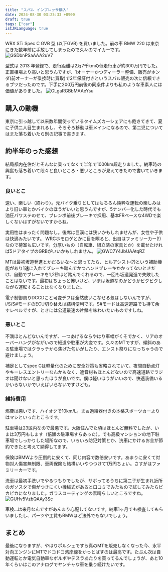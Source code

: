 ```yaml
---
title: "スバル インプレッサ購入"
date: 2024-08-30 03:25:33 +0900
draft: true
tags: ["car"]
isCJKLanguage: true
---
```


WRX STi Spec C GVB 型 (以下GVB) を買いました。前の車 BMW 220 は東京にきた数年前に手放してしまったので久々のマイカーです。
![GSDbnPSaAAA2uV7](https://github.com/user-attachments/assets/2ac85deb-c55b-4df3-813f-36c258955222)

<!--more-->

型式は 2013 年登録で、走行距離は2万7千kmの低走行車が約300万円でした。正直相場より高いと思うんですが、1オーナーかつディーラー整備、販売がホンダ(前オーナーが乗換時に買取)で2年保証付きというスバル販売の次に信頼できるブツだったのです。下手に200万円前後の同条件よりも私のような車素人には価値がありました。
![GLgaRGBbMAAeYsu](https://github.com/user-attachments/assets/b646c31e-7b6b-4e52-8d5f-ec29b19b03f9)


## 購入の動機

東京に引っ越して以来数年間使っているタイムズカーシェアにも飽きてきて、夏に子供二人目生まれるし、そろそろ移動は車メインになるので、第二児についてはまた落ち着いたら別の記事で書きます。

## 約半年のった感想

結局都内在住だとそんなに乗ってなくて半年で1000km超走りました。納車時の興奮も落ち着いて段々と良いところ・悪いところが見えてきたので書いていきます。

### 良いとこ

速い、楽しい（終わり）。元バイク乗りとしてはもちろん純粋な運転の楽しみはより旧い車とかバイクのほうがいいと思うんですが、5ナンバー化した時代でも油圧パワステのせて、ブレンボ前後ブレーキで採用、基本FRベースな4WDで楽しくないはずがないですからね。

実用性はまったく問題なし。後席は巨漢には狭いかもしれませんが、女性や子供は快適みたいです。
WRCホモロゲとかに目を瞑ると、出自はファミリーカー(!)なので荷室も広いです。分厚いもの（自転車、組立済の家具とか）を載せたければ5ドアタイプのGRBがいいかもしれません。
![GWC7Y4JbUAAtqRZ](https://github.com/user-attachments/assets/6bfb5d43-66bb-4c9c-b39f-079c8401be77)

MTは最初坂道発進とかだるいな〜と思ってたら、ヒルアシスト(?)という補助機能があり1速に入れてブレーキ踏んでかつハンドブレーキかかってないときだけ、自動でブレーキを1,2秒ほど踏んでくれるので、一回も坂道発進で失敗したことはないです。最初はちょっと怖いけど、いまは坂道なのかどうかビクビクしながら運転することはなくなりました。

電子制御周りDCCDこと可変デフは全然使いこなせる気はしないんですが、i/S/S#モードのECU切り替えは結構便利です。S#モードは高速道路でも持て余すレベルですが、ときには公道最速の片鱗を味わいたいものですしね。

### 悪いとこ

不満ほとんどないんですが、一つあげるならやはり車幅がくそでかく、リアのオーバーハングがながいので細道や駐車が大変です。久々のMTですが、傾斜のある駐車場ではクラッチから焦げた匂いがしたり、エンスト祭りになっちゃうので避けましょう。

補足としてspec Cは軽量化のために安全対策も省略されていて、夜間自動点灯やキーレスエントリーなんかもなく、遮音材もほとんどないので高速道路でラジオは聞けないと思ったほうが良いです。僕は軽いほうがいいので、快適装備いるかいらないかでいえばいらないですけども。

### 維持費用

燃費は悪いです、ハイオクで10km/L。まぁ過給器付きの本格スポーツカーよりはマシといったところです。

駐車場は23区内なので最悪です。大阪住んでた頃はほとんど無料でしたが、いまは3万円もします（倍額の駐車場すらあった）。でも高級マンションの地下駐車場でしっかりした場所なので、いろいろ防犯対策とか、洗車にかけるお金が節約できたと考えて納得してます。

保険はBMWより圧倒的に安くて、同じ内容で数倍安いです。あまりに安くて対物対人傷害無制限、車両保険も結構いいやつつけて1万円ちょい。さすがはファミリーカーです。

洗車は最初手洗いでやるつもりでしたが、サボってるうちに第二子が生まれ近所のガソスタで傷がつきにくい機械式があると口コミでみたもので試してみたらピカピカになりました。ガラスコーティングの素晴らしいところですね。
![GUHv5VzbQAAy3Sc](https://github.com/user-attachments/assets/f5932997-96d9-40e5-8927-80be8481196c)

車検...は来月なんですがあんまり心配してないです。納車1ヶ月でも検査してもらいましたし、パーツや工賃もBMWほど法外でもないでしょう。

## まとめ

最後になりますが、やはりポルシェですら真のMTを販売しなくなった今、水平対向エンジンにMTでドコドコ湾岸線をかっとばすのは最高です。たぶん次は自動運転とか電気自動車なボルボやテスラあたりを買ってるんでしょうが、あと10年くらいはこのアナログでヤンチャな車を乗り続けたいです。
